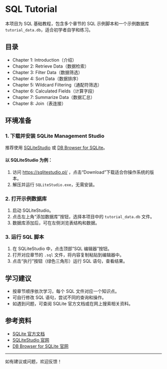 # SQL Tutorial

本项目为 SQL 基础教程，包含多个章节的 SQL 示例脚本和一个示例数据库 `tutorial_data.db`，适合初学者自学和练习。

## 目录

- Chapter 1: Introduction（介绍）
- Chapter 2: Retrieve Data（数据检索）
- Chapter 3: Filter Data（数据筛选）
- Chapter 4: Sort Data（数据排序）
- Chapter 5: Wildcard Filtering（通配符筛选）
- Chapter 6: Calculated Fields（计算字段）
- Chapter 7: Summarize Data（数据汇总）
- Chapter 8: Join（表连接）

## 环境准备

### 1. 下载并安装 SQLite Management Studio

推荐使用 [SQLiteStudio](https://sqlitestudio.pl/) 或 [DB Browser for SQLite](https://sqlitebrowser.org/)。

#### 以 SQLiteStudio 为例：

1. 访问 https://sqlitestudio.pl/ ，点击“Download”下载适合你操作系统的版本。
2. 解压并运行 `SQLiteStudio.exe`，无需安装。

### 2. 打开示例数据库

1. 启动 SQLiteStudio。
2. 点击左上角“添加数据库”按钮，选择本项目中的 `tutorial_data.db` 文件。
3. 数据库添加后，可在左侧浏览表结构和数据。

### 3. 运行 SQL 脚本

1. 在 SQLiteStudio 中，点击顶部“SQL 编辑器”按钮。
2. 打开对应章节的 `.sql` 文件，将内容复制粘贴到编辑器中。
3. 点击“执行”按钮（绿色三角形）运行 SQL 语句，查看结果。

## 学习建议

- 按章节顺序依次学习，每个 SQL 文件对应一个知识点。
- 可自行修改 SQL 语句，尝试不同的查询和操作。
- 如遇到问题，可查阅 SQLite 官方文档或在网上搜索相关资料。

## 参考资料

- [SQLite 官方文档](https://www.sqlite.org/docs.html)
- [SQLiteStudio 官网](https://sqlitestudio.pl/)
- [DB Browser for SQLite 官网](https://sqlitebrowser.org/)

---

如有建议或问题，欢迎反馈！
